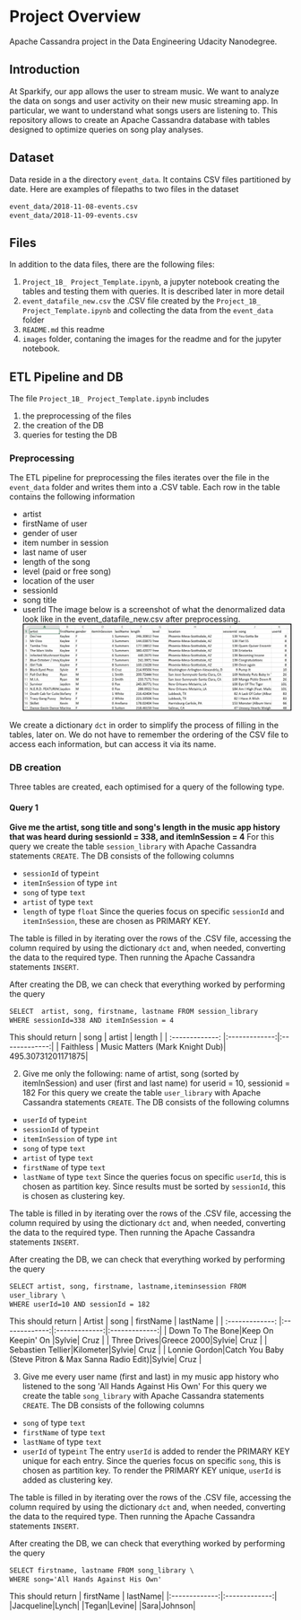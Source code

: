 # Project Overview

Apache Cassandra project in the Data Engineering Udacity Nanodegree.  

## Introduction

At Sparkify, our app allows the user to stream music. We want to analyze the data on songs and user activity on their new music streaming app. In particular, we want to understand what songs users are listening to. This repository allows to create an Apache Cassandra database with tables designed to optimize queries on song play analyses.

## Dataset
Data reside in a the directory ```event_data```. It contains CSV files partitioned by date. Here are examples of filepaths to two files in the dataset
```
event_data/2018-11-08-events.csv
event_data/2018-11-09-events.csv
```

## Files 
In addition to the data files, there are  the following files:
1. ```Project_1B_ Project_Template.ipynb```, a jupyter notebook creating the tables and testing them with queries. It is described later in more detail
2. ```event_datafile_new.csv``` the .CSV file created by the ```Project_1B_ Project_Template.ipynb``` and collecting the data from the ```event_data``` folder
3. ```README.md``` this readme
4. ```images``` folder, contaning the images for the readme and for the jupyter notebook.


## ETL Pipeline and DB
The file ```Project_1B_ Project_Template.ipynb``` includes
1. the preprocessing of the files 
2. the creation of the DB
3. queries for testing the DB
### Preprocessing
The ETL pipeline for preprocessing the files iterates over the file in the ```event_data``` folder and writes them into a .CSV table. Each row in the table contains the following information
* artist
* firstName of user
* gender of user
* item number in session
* last name of user
* length of the song
* level (paid or free song)
* location of the user
* sessionId
* song title
* userId
The image below is a screenshot of what the denormalized data look like in the event_datafile_new.csv after preprocessing.
![alt text](./images/image_event_datafile_new.jpg)

We create a dictionary ```dct``` in order to simplify the process of filling in the tables, later on. We do not have to remember the ordering of the CSV file to access each information, but can access it via its name.

### DB creation
Three tables are created, each optimised for a query of the following type.
#### Query 1
**Give me the artist, song title and song's length in the music app history that was heard during sessionId = 338, and itemInSession = 4**
For this query we create the table ```session_library``` with Apache Cassandra statements ```CREATE```. The DB consists of the following columns
* ```sessionId``` of type```int```
* ```itemInSession``` of type ```int```
* ```song``` of type ```text```
* ```artist``` of type ```text```
* ```length``` of type ```float```
Since the queries focus on specific ```sessionId``` and ```itemInSession```, these are chosen as PRIMARY KEY. 

The table is filled in by iterating over the rows of the .CSV file, accessing the column required by using the dictionary ```dct``` and, when needed, converting the data to the required type. Then running the Apache Cassandra statements ```INSERT```. 

After creating the DB, we can check that everything worked by performing the query 
```
SELECT  artist, song, firstname, lastname FROM session_library 
WHERE sessionId=338 AND itemInSession = 4
```
This should return 
| song       | artist       | length       |
| :-------------: |:-------------:|:-------------:| 
| Faithless | Music Matters (Mark Knight Dub)| 495.30731201171875|

2. Give me only the following: name of artist, song (sorted by itemInSession) and user (first and last name) for userid = 10, sessionid = 182
For this query we create the table ```user_library``` with Apache Cassandra statements ```CREATE```. The DB consists of the following columns
* ```userId``` of type```int```
* ```sessionId``` of type```int```
* ```itemInSession``` of type ```int```
* ```song``` of type ```text```
* ```artist``` of type ```text```
* ```firstName``` of type ```text```
* ```lastName``` of type ```text```
Since the queries focus on specific ```userId```, this is chosen as partition key. Since results must be sorted by ```sessionId```, this is chosen as clustering key. 

The table is filled in by iterating over the rows of the .CSV file, accessing the column required by using the dictionary ```dct``` and, when needed, converting the data to the required type. Then running the Apache Cassandra statements ```INSERT```. 

After creating the DB, we can check that everything worked by performing the query 
```
SELECT artist, song, firstname, lastname,iteminsession FROM user_library \
WHERE userId=10 AND sessionId = 182
```
This should return 
| Artist         |  song       | firstName       | lastName       | 
| :-------------: |:-------------:|:-------------:|:-------------:|
| Down To The Bone|Keep On Keepin' On              |Sylvie| Cruz | 
| Three Drives|Greece 2000|Sylvie| Cruz |
| Sebastien Tellier|Kilometer|Sylvie| Cruz | 
| Lonnie Gordon|Catch You Baby (Steve Pitron & Max Sanna Radio Edit)|Sylvie| Cruz |

3. Give me every user name (first and last) in my music app history who listened to the song 'All Hands Against His Own'
For this query we create the table ```song_library``` with Apache Cassandra statements ```CREATE```. The DB consists of the following columns
* ```song``` of type ```text```
* ```firstName``` of type ```text```
* ```lastName``` of type ```text```
* ```userId``` of type```int```
The entry ```userId``` is added to render the PRIMARY KEY unique for each entry. Since the queries focus on specific ```song```, this is chosen as partition key. To render the PRIMARY KEY unique, ```userId``` is added as clustering key. 

The table is filled in by iterating over the rows of the .CSV file, accessing the column required by using the dictionary ```dct``` and, when needed, converting the data to the required type. Then running the Apache Cassandra statements ```INSERT```. 

After creating the DB, we can check that everything worked by performing the query 
```
SELECT firstname, lastname FROM song_library \
WHERE song='All Hands Against His Own'
```
This should return 
| firstName       | lastName|
|:-------------:|:-------------:| 
|Jacqueline|Lynch| 
|Tegan|Levine| 
|Sara|Johnson| 
